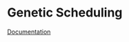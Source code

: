 Genetic Scheduling
=================

[Documentation](http://htmlpreview.github.io/?https://raw.githubusercontent.com/TeamAbstract/GeneticScheduling/master/doc/html/index.html)
